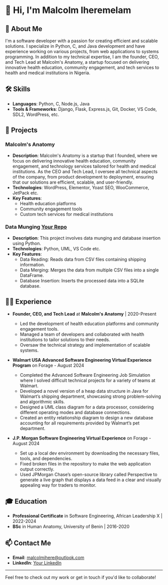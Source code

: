 # 👋 Hi, I'm Malcolm Iheremelam

## 🚀 About Me
I'm a software developer with a passion for creating efficient and scalable solutions. I specialize in Python, C, and Java development and have experience working on various projects, from web applications to systems programming. In addition to my technical expertise, I am the founder, CEO, and Tech Lead at Malcolm's Anatomy, a startup focused on delivering innovative health education, community engagement, and tech services to health and medical institutions in Nigeria.

## 🛠️ Skills
- **Languages**: Python, C, Node.js, Java
- **Tools & Frameworks**: Django, Flask, Express.js, Git, Docker, VS Code, SDL2, WordPress, etc.

## 💼 Projects
### Malcolm's Anatomy
- **Description**: Malcolm's Anatomy is a startup that I founded, where we focus on delivering innovative health education, community engagement, and technology services tailored for health and medical institutions. As the CEO and Tech Lead, I oversee all technical aspects of the company, from product development to deployment, ensuring that our solutions are efficient, scalable, and user-friendly.
- **Technologies**: WordPress, Elementor, Yoast SEO, WooCommerce, JetPack etc.
- **Key Features**: 
  - Health education platforms
  - Community engagement tools
  - Custom tech services for medical institutions

### Data Munging [Your Repo](https://github.com/malcolms-anatomy/forage-walmart-task-4)
- **Description**: This project involves data munging and database insertion using Python.
- **Technologies**: Python, UML, VS Code etc.
- **Key Features**: 
  - Data Reading: Reads data from CSV files containing shipping information.
  - Data Merging: Merges the data from multiple CSV files into a single DataFrame.
  - Database Insertion: Inserts the processed data into a SQLite database.


## 👨‍💻 Experience
- **Founder, CEO, and Tech Lead** at **Malcolm's Anatomy** | 2020-Present
  - Led the development of health education platforms and community engagement tools.
  - Managed a team of developers and collaborated with health institutions to tailor solutions to their needs.
  - Oversaw the technical strategy and implementation of scalable systems.
 
- **Walmart USA Advanced Software Engineering Virtual Experience Program** on Forage - August 2024
  - Completed the Advanced Software Engineering Job Simulation where I solved difficult technical projects for a variety of teams at Walmart.
  - Developed a novel version of a heap data structure in Java for Walmart’s shipping department, showcasing strong problem-solving and algorithmic skills.
  - Designed a UML class diagram for a data processor, considering different operating modes and database connections.
  - Created an entity relationship diagram to design a new database accounting for all requirements provided by Walmart’s pet department.

- **J.P. Morgan Software Engineering Virtual Experience** on Forage - August 2024
  - Set up a local dev environment by downloading the necessary files, tools, and dependencies.
  - Fixed broken files in the repository to make the web application output correctly.
  - Used JPMorgan Chase’s open-source library called Perspective to generate a live graph that displays a data feed in a clear and visually appealing way for traders to monitor.

## 🎓 Education
- **Professional Certificate** in Software Engineering, African Leadership X | 2022-2024
- **BSc** in Human Anatomy, University of Benin | 2016-2020

## 📫 Contact Me
- **Email**: [malcolmihere@outlook.com](mailto:your-email@example.com)
- **LinkedIn**: [Your LinkedIn](https://www.linkedin.com/in/malcolm-iheremelam/)

---

Feel free to check out my work or get in touch if you'd like to collaborate!

